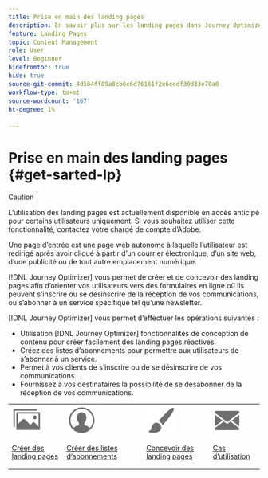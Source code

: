```yaml
---
title: Prise en main des landing pages
description: En savoir plus sur les landing pages dans Journey Optimizer
feature: Landing Pages
topic: Content Management
role: User
level: Beginner
hidefromtoc: true
hide: true
source-git-commit: 4d564ff89a8cb6c6d76161f2e6cedf39d33e70a0
workflow-type: tm+mt
source-wordcount: '167'
ht-degree: 1%

---
```


# Prise en main des landing pages {#get-sarted-lp}

>[!CAUTION]
>
>L’utilisation des landing pages est actuellement disponible en accès anticipé pour certains utilisateurs uniquement. Si vous souhaitez utiliser cette fonctionnalité, contactez votre chargé de compte d’Adobe.

Une page d’entrée est une page web autonome à laquelle l’utilisateur est redirigé après avoir cliqué à partir d’un courrier électronique, d’un site web, d’une publicité ou de tout autre emplacement numérique.

<!--The landing page is driven toward a business goal like joining a subscription list, buying products, get to know more, etc. If the user takes that desired action, the landing page has converted. Landing pages often contain online forms that are used by marketers to acquire new consumers or get to know better their existing customers and nurture them.-->

[!DNL Journey Optimizer] vous permet de créer et de concevoir des landing pages afin d’orienter vos utilisateurs vers des formulaires en ligne où ils peuvent s’inscrire ou se désinscrire de la réception de vos communications, ou s’abonner à un service spécifique tel qu’une newsletter.

<!--Landing pages are online forms that are used by marketers to capture information on audiences, offer subscriptions to a service, display data and grow your database. These can also be used for acquiring or updating existing profiles.-->

<!--[!DNL Journey Optimizer] now allows you to:
* Easily build landing pages to make users subscribe to your communications.
* Set up opt-in and opt-out flows quickly and seamlessly.
To move to RN-->

[!DNL Journey Optimizer] vous permet d’effectuer les opérations suivantes :

* Utilisation [!DNL Journey Optimizer] fonctionnalités de conception de contenu pour créer facilement des landing pages réactives.
* Créez des listes d’abonnements pour permettre aux utilisateurs de s’abonner à un service.
* Permet à vos clients de s’inscrire ou de se désinscrire de vos communications.
* Fournissez à vos destinataires la possibilité de se désabonner de la réception de vos communications.

<table>
<tr>
<td><img src="../assets/do-not-localize/icon_assets.svg" width="60px"><p><a href="create-lp.md">Créer des landing pages</a></p></td>
<td><img src="../assets/do-not-localize/icon_personalization.svg" width="60px"><p><a href="subscription-list.md">Créer des listes d’abonnements</a></p></td>
<td><img src="../assets/do-not-localize/icon_design.svg" width="60px"><p><a href="design-lp.md">Concevoir des landing pages</a></p></td>
<td><img src="../assets/do-not-localize/icon_messages.svg" width="60px"><p><a href="lp-use-cases.md">Cas dʼutilisation</a></p></td>
</tr>
</table>

<!--Easily build attractive/efficient landing pages to drive the best conversion.-->

<!--**Questions**

* Can you leverage **Adobe Experience Manager Assets Essentials** to enrich your landing pages' content?

* Can you personalize LP ? > Enhance customers' experience by creating **personalized landing pages** based on their profile attributes.-->